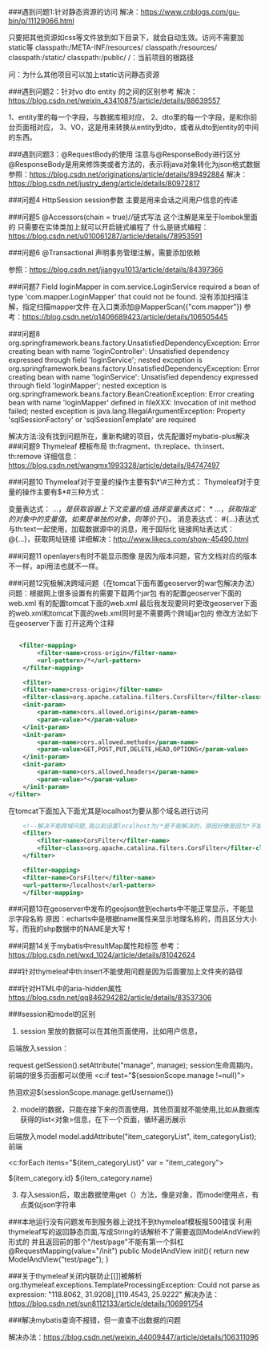 ###遇到问题1:针对静态资源的访问
解决：https://www.cnblogs.com/gu-bin/p/11129066.html

只要把其他资源如css等文件放到如下目录下，就会自动生效。访问不需要加static等
classpath:/META-INF/resources/
classpath:/resources/
classpath:/static/
classpath:/public/
/：当前项目的根路径

问：为什么其他项目可以加上static访问静态资源

###遇到问题2：针对vo dto entity 的之间的区别参考
解决：https://blog.csdn.net/weixin_43410875/article/details/88639557

1、entity里的每一个字段，与数据库相对应，
2、dto里的每一个字段，是和你前台页面相对应，
3、VO，这是用来转换从entity到dto，或者从dto到entity的中间的东西。

###遇到问题3：@RequestBody的使用
注意与@ResponseBody进行区分
@ResponseBody是用来修饰类或者方法的，表示将java对象转化为json格式数据
参照：https://blog.csdn.net/originations/article/details/89492884
解决：https://blog.csdn.net/justry_deng/article/details/80972817

###问题4 HttpSession session参数
主要是用来会话之间用户信息的传递

###问题5 @Accessors(chain = true)//链式写法
这个注解是来至于lombok里面的 只需要在实体类加上就可以开启链式编程了
什么是链式编程：https://blog.csdn.net/u010061287/article/details/78953591

###问题6 @Transactional 声明事务管理注解，需要添加依赖

参照：https://blog.csdn.net/jiangyu1013/article/details/84397366

###问题7 Field loginMapper in com.service.LoginService required a bean of type 'com.mapper.LoginMapper' that could not be found.
没有添加扫描注解，指定扫描mapper文件 在入口类添加@MapperScan({"com.mapper"})
参考：https://blog.csdn.net/q1406689423/article/details/106505445

###问题8 org.springframework.beans.factory.UnsatisfiedDependencyException:
Error creating bean with name 'loginController': Unsatisfied dependency expressed through field 'loginService'; 
nested exception is org.springframework.beans.factory.UnsatisfiedDependencyException: Error creating bean with name 'loginService': 
Unsatisfied dependency expressed through field 'loginMapper'; nested exception is org.springframework.beans.factory.BeanCreationException:
Error creating bean with name 'loginMapper' defined in fileXXX: Invocation of init method failed; nested exception is java.lang.IllegalArgumentException: 
Property 'sqlSessionFactory' or 'sqlSessionTemplate' are required

解决方法:没有找到问题所在，重新构建的项目，优先配置好mybatis-plus解决
###问题9 Thymeleaf 模板布局 th:fragment、th:replace、th:insert、th:remove
详细信息：https://blog.csdn.net/wangmx1993328/article/details/84747497

###问题10 Thymeleaf对于变量的操作主要有$\*\#三种方式：
Thymeleaf对于变量的操作主要有$\*\#三种方式：

变量表达式： ${...}，是获取容器上下文变量的值.
选择变量表达式： *{...}，获取指定的对象中的变量值。如果是单独的对象，则等价于${}。
消息表达式： #{...}表达式与th:text一起使用，加载数据源中的消息，用于国际化
链接网址表达式： @{...}，获取网址链接
详细解决：http://www.likecs.com/show-45490.html

###问题11 openlayers有时不能显示图像
是因为版本问题，官方文档对应的版本不一样，api用法也就不一样。

###问题12究极解决跨域问题（在tomcat下面布置geoserver的war包解决办法）
问题：根据网上很多设置有的需要下载两个jar包
有的配置geoserver下面的web.xml
有的配置tomcat下面的web.xml
最后我发现要同时更改geoserver下面的web.xml和tomcat下面的web.xml同时是不需要两个跨域jar包的
修改方法如下
在geoserver下面
打开这两个注释
```xml

   <filter-mapping>
        <filter-name>cross-origin</filter-name>
        <url-pattern>/*</url-pattern>
    </filter-mapping>

```

```xml
    <filter>
    <filter-name>cross-origin</filter-name>
    <filter-class>org.apache.catalina.filters.CorsFilter</filter-class>
    <init-param>
        <param-name>cors.allowed.origins</param-name>
        <param-value>*</param-value>
    </init-param>
    <init-param>
        <param-name>cors.allowed.methods</param-name>
        <param-value>GET,POST,PUT,DELETE,HEAD,OPTIONS</param-value>
    </init-param>
    <init-param>
        <param-name>cors.allowed.headers</param-name>
        <param-value>*</param-value>
    </init-param>
</filter>
```
在tomcat下面加入下面尤其是localhost为要从那个域名进行访问    
```xml
	<!--解决不能跨域问题,我以前设置localhost为/*是不能解决的，原因好像是因为*不能接受coike（不太确定）-->
    <filter>
        <filter-name>CorsFilter</filter-name>
        <filter-class>org.apache.catalina.filters.CorsFilter</filter-class>
    </filter>
```
```xml
    <filter-mapping>
    <filter-name>CorsFilter</filter-name>
    <url-pattern>/localhost</url-pattern>
    </filter-mapping>
```

###问题13在geoserver中发布的geojson放到echarts中不能正常显示，不能显示字段名称
原因：echarts中是根据name属性来显示地理名称的，而且区分大小写，而我的shp数据中的NAME是大写！

###问题14关于mybatis中resultMap属性和标签
参考：https://blog.csdn.net/wxd_1024/article/details/81042624

###针对thymeleaf中th:insert不能使用问题是因为后面要加上文件夹的路径

###针对HTML中的aria-hidden属性
https://blog.csdn.net/qq846294282/article/details/83537306

###session和model的区别
1. session 里放的数据可以在其他页面使用，比如用户信息，

后端放入session：

request.getSession().setAttribute("manage", manage);
session生命周期内，前端的很多页面都可以使用
<c:if test="${sessionScope.manage !=null}">
<p>热泪欢迎${sessionScope.manage.getUsername()}</p>

2. model的数据，只能在接下来的页面使用，其他页面就不能使用,比如从数据库获得的list<对象>信息，在下一个页面，循环遍历展示

后端放入model
model.addAttribute("item_categoryList", item_categoryList);
前端

<c:forEach items="${item_categoryList}" var = "item_category">
<tr>
<td>${item_category.id}</td>
<td>${item_category.name}</td>
</tr>

3. 存入session后，取出数据使用get（）方法，像是对象，而model使用点，有点类似json字符串


###本地运行没有问题发布到服务器上说找不到thymeleaf模板报500错误
利用thymeleaf写的返回静态页面,写成String的话解析不了需要返回ModelAndView的形式的 并且返回前的那个"/test/page"不能有第一个斜杠
@RequestMapping(value="/init") public ModelAndView init(){ return new ModelAndView("test/page"); }

###关于thymeleaf关闭内联防止[[]]被解析
org.thymeleaf.exceptions.TemplateProcessingException: Could not parse as expression: "118.8062, 31.9208],[119.4543, 25.9222"
解决办法：https://blog.csdn.net/sun8112133/article/details/106991754

###解决mybatis查询不报错，但一直查不出数据的问题

解决办法：https://blog.csdn.net/weixin_44009447/article/details/106311096